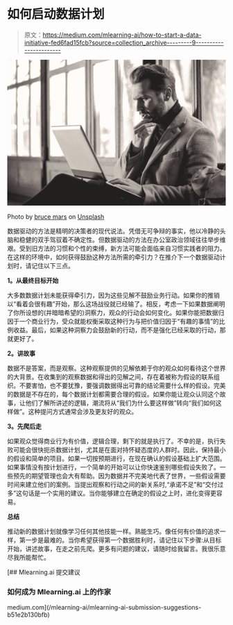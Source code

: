 # 如何启动数据计划

> 原文：<https://medium.com/mlearning-ai/how-to-start-a-data-initiative-fed6fad15fcb?source=collection_archive---------9----------------------->

![](img/f82c9301c1491f922fcb91e3336983d7.png)

Photo by [bruce mars](https://unsplash.com/@brucemars?utm_source=medium&utm_medium=referral) on [Unsplash](https://unsplash.com?utm_source=medium&utm_medium=referral)

数据驱动的方法是精明的决策者的现代说法。凭借无可争辩的事实，他以冷静的头脑和稳健的双手驾驭着不确定性。但数据驱动的方法在办公室政治领域往往举步维艰。受到旧方法的习惯和个性的束缚，新方法可能会面临来自习惯实践者的阻力。在这样的环境中，如何获得鼓励这种方法所需的牵引力？在推介下一个数据驱动计划时，请记住以下三点。

**1。从最终目标开始**

大多数数据计划未能获得牵引力，因为这些见解不鼓励业务行动。如果你的推销以“看着会很有趣”开始，那么这场战役就已经输了。相反，考虑一下如果数据阐明了你所设想的(并暗暗希望的)洞察力，观众的行动会如何变化。如果你能把数据归因于一个商业行为，受众就能权衡采取这种行为与把价值归因于“有趣的事情”的比例收益。最后，如果这种洞察力会鼓励新的行动，而不是强化已经采取的行动，那就更好了。

**2。讲故事**

数据不是答案，而是观察。这种观察提供的见解依赖于你的观众如何看待这个世界的大背景。在收集到的观察数据和得出的见解之间，存在着被称为假设的联系组织。不要害怕，也不要犹豫，要强调数据得出可靠的结论需要什么样的假设。完美的数据是不存在的，每个数据计划都需要合理的假设。如果你能让观众认同这个故事，让他们了解所讲述的逻辑，潮流将从“我们为什么要这样做”转向“我们如何这样做”。这种提问方式通常会涉及更友好的观众。

**3。先爬后走**

如果观众觉得商业行为有价值，逻辑合理，剩下的就是执行了。不幸的是，执行失败可能会很快扼杀数据计划，尤其是在面对持怀疑态度的人群时。因此，保持最小的假设和简单的项目。如果一切按预期进行，在现在确认的假设基础上扩大范围。如果事情没有按计划进行，一个简单的开始可以让你快速鉴别哪些假设失败了。一些预先的期望管理也会大有帮助。因为数据并不完美地代表了世界，一些假设需要时间来建立他们的案例。当提出观察和行动之间的新关系时,“承诺不足”和“交付过多”这句话是一个实用的建议。当你能够建立在确定的假设之上时，进化变得更容易。

**总结**

推动新的数据计划就像学习任何其他技能一样。熟能生巧。像任何有价值的追求一样，第一步是最难的。当你希望获得第一个数据胜利时，请记住以下步骤:从目标开始，讲述故事，在走之前先爬。更多有问题的建议，请随时给我留言。我很乐意尽我所能帮忙。

[](/mlearning-ai/mlearning-ai-submission-suggestions-b51e2b130bfb) [## Mlearning.ai 提交建议

### 如何成为 Mlearning.ai 上的作家

medium.com](/mlearning-ai/mlearning-ai-submission-suggestions-b51e2b130bfb)